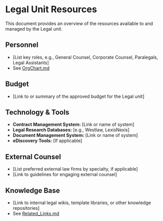 # Legal Unit Resources

This document provides an overview of the resources available to and managed by the Legal unit.

## Personnel
- [List key roles, e.g., General Counsel, Corporate Counsel, Paralegals, Legal Assistants]
- See [OrgChart.md](./OrgChart.md)

## Budget
- [Link to or summary of the approved budget for the Legal unit]

## Technology & Tools
- **Contract Management System:** [Link or name of system]
- **Legal Research Databases:** [e.g., Westlaw, LexisNexis]
- **Document Management System:** [Link or name of system]
- **eDiscovery Tools:** [If applicable]

## External Counsel
- [List preferred external law firms by specialty, if applicable]
- [Link to guidelines for engaging external counsel]

## Knowledge Base
- [Link to internal legal wikis, template libraries, or other knowledge repositories]
- See [Related_Links.md](./Related_Links.md) 